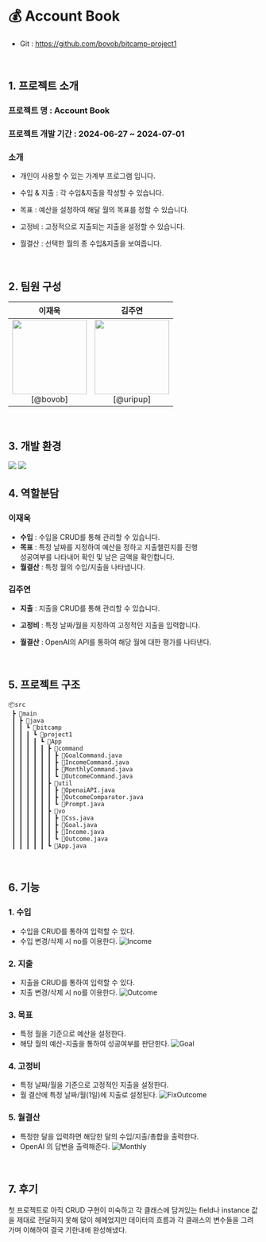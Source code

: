 # 💰 Account Book

- Git : https://github.com/bovob/bitcamp-project1

  <br>

## 1. 프로젝트 소개

### 프로젝트 명 : Account Book

### 프로젝트 개발 기간 : 2024-06-27 ~ 2024-07-01

### 소개

- 개인이 사용할 수 있는 가계부 프로그램 입니다.
- 수입 & 지출 : 각 수입&지출을 작성할 수 있습니다.
- 목표 : 예산을 설정하여 해달 월의 목표를 정할 수 있습니다.
- 고정비 : 고정적으로 지출되는 지출을 설정할 수 있습니다.
- 월결산 : 선택한 월의 종 수입&지출을 보여줍니다.

  <br>

## 2. 팀원 구성

<div align="center">

| **이재욱** |                                               **김주연**                                                 |
| :--------: |:-----------------------------------------------------------------------------------------------------:|
| <img src="https://avatars.githubusercontent.com/u/66761864?v=4" height=150 width=150> <br/> [@bovob] | <img src="https://avatars.githubusercontent.com/u/148393841?v=4" height=150 width=150> <br/> [@uripup] |

</div>
<br>

## 3. 개발 환경

<img src="https://img.shields.io/badge/Java-007396?style=flastic&logo=OpenJDK&logoColor=white"/>  <img src="https://img.shields.io/badge/IntelliJ-000000?style=flastic&logo=intellijidea&logoColor=white"/>
<br>

## 4. 역할분담

### 이재욱

* **수입** : 수입을 CRUD를 통해 관리할 수 있습니다.
* **목표** : 특정 날짜를 지정하여 예산을 정하고 지출챌린지를 진행 
             <br> 성공여부를 나타내어 확인 및 남은 금액을 확인합니다.
* **월결산** : 특정 월의 수입/지출을 나타냅니다.

### 김주연

* **지출** : 지출을 CRUD를 통해 관리할 수 있습니다.
* **고정비** : 특정 날짜/월을 지정하여 고정적인 지출을 입력합니다.
* **월결산** : OpenAI의 API를 통하여 해당 월에 대한 평가를 나타낸다.

  <br>

## 5. 프로젝트 구조

``````
📦src
 ┣ 📂main
 ┃ ┣ 📂java
 ┃ ┃ ┗ 📂bitcamp
 ┃ ┃ ┃ ┗ 📂project1
 ┃ ┃ ┃ ┃ ┗ 📂App
 ┃ ┃ ┃ ┃ ┃ ┣ 📂command
 ┃ ┃ ┃ ┃ ┃ ┃ ┣ 📜GoalCommand.java
 ┃ ┃ ┃ ┃ ┃ ┃ ┣ 📜IncomeCommand.java
 ┃ ┃ ┃ ┃ ┃ ┃ ┣ 📜MonthlyCommand.java
 ┃ ┃ ┃ ┃ ┃ ┃ ┗ 📜OutcomeCommand.java
 ┃ ┃ ┃ ┃ ┃ ┣ 📂util
 ┃ ┃ ┃ ┃ ┃ ┃ ┣ 📜OpenaiAPI.java
 ┃ ┃ ┃ ┃ ┃ ┃ ┣ 📜OutcomeComparator.java
 ┃ ┃ ┃ ┃ ┃ ┃ ┗ 📜Prompt.java
 ┃ ┃ ┃ ┃ ┃ ┣ 📂vo
 ┃ ┃ ┃ ┃ ┃ ┃ ┣ 📜Css.java
 ┃ ┃ ┃ ┃ ┃ ┃ ┣ 📜Goal.java
 ┃ ┃ ┃ ┃ ┃ ┃ ┣ 📜Income.java
 ┃ ┃ ┃ ┃ ┃ ┃ ┗ 📜Outcome.java
 ┃ ┃ ┃ ┃ ┃ ┗ 📜App.java
``````
<br>

## 6. 기능

### 1. 수입
- 수입을 CRUD를 통하여 입력할 수 있다.
- 수입 변경/삭제 시 no를 이용한다.
 ![Income](https://github.com/user-attachments/assets/f9348201-bb9f-4fb8-8cdb-9256d98d8905)


### 2. 지출
- 지출을 CRUD를 통하여 입력할 수 있다.
- 지출 변경/삭제 시 no를 이용한다.
 ![Outcome](https://github.com/user-attachments/assets/4e1b7e32-30d6-41f7-bec9-65b9583d761e)


### 3. 목표
- 특정 월을 기준으로 예산을 설정한다.
- 해당 월의 예산-지출을 통하여 성공여부를 판단한다.
 ![Goal](https://github.com/user-attachments/assets/2802337b-68e3-4a36-ac95-fd01c8e0df23)


### 4. 고정비
- 특정 날짜/월을 기준으로 고정적인 지출을 설정한다.
- 월 결산에 특정 날짜/월(1일)에 지출로 설정된다.
 ![FixOutcome](https://github.com/user-attachments/assets/46649c5a-af8d-4c10-a6c8-e14f55ebd888)


### 5. 월결산
- 특정한 달을 입력하면 해당한 달의 수입/지출/총합을 출력한다.
- OpenAI 의 답변을 출력해준다.
![Monthly](https://github.com/user-attachments/assets/43007cad-8cc5-4246-8468-2c2be66be753)



<br>

## 7. 후기
첫 프로젝트로 아직 CRUD 구현이 미숙하고 
각 클래스에 담겨있는 field나 instance 값을 제대로 전달하지 못해 많이 헤메었지만
데이터의 흐름과 각 클래스의 변수들을 그려가며 이해하여 결국 기한내에 완성해냈다.
